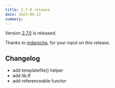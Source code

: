 ```yaml
---
title: 2.7.0 release
date: 2023-09-22
summary:
---
```


Version [2.7.0](https://github.com/terranix/terranix/releases/tag/2.7.0)
is released.

Thanks to
[mdarocha](https://github.com/mdarocha),
for your input on this release.

## Changelog

- add templatefile() helper
- add lib.tf
- add referenceable functor
